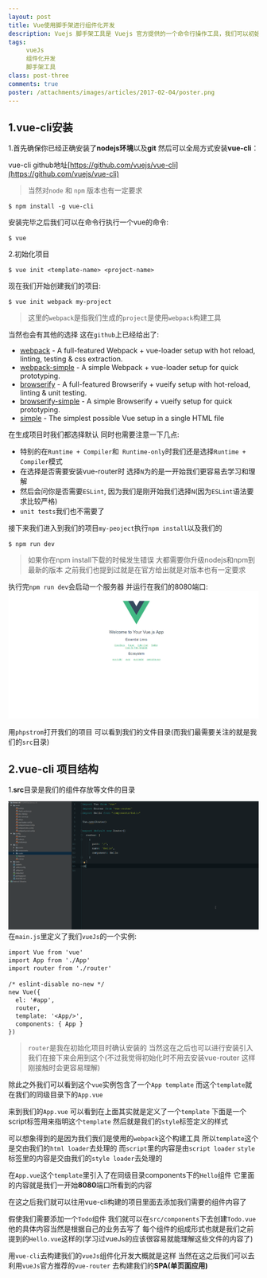 ```yaml
---
layout: post
title: Vue使用脚手架进行组件化开发
description: Vuejs 脚手架工具是 Vuejs 官方提供的一个命令行操作工具，我们可以初始化一个 Vuejs 项目来进行组件化开发
tags:
     vueJs
     组件化开发
     脚手架工具
class: post-three
comments: true
poster: /attachments/images/articles/2017-02-04/poster.png
---
```


## 1.vue-cli安装
1.首先确保你已经正确安装了**nodejs环境**以及**git** 然后可以全局方式安装**vue-cli**：

vue-cli github地址[https://github.com/vuejs/vue-cli](https://github.com/vuejs/vue-cli)

> 当然对`node` 和 `npm` 版本也有一定要求

```
$ npm install -g vue-cli
```

安装完毕之后我们可以在命令行执行一个vue的命令:
 ```
$ vue
```
2.初始化项目
```
$ vue init <template-name> <project-name>
```
现在我们开始创建我们的项目:
```
$ vue init webpack my-project
```

> 这里的`webpack`是指我们生成的`project`是使用`webpack`构建工具

当然也会有其他的选择 这在`github`上已经给出了:

- [webpack](https://github.com/vuejs-templates/webpack) - A full-featured Webpack + vue-loader setup with hot reload, linting, testing & css extraction.
- [webpack-simple](https://github.com/vuejs-templates/webpack-simple) - A simple Webpack + vue-loader setup for quick prototyping.
- [browserify](https://github.com/vuejs-templates/browserify) - A full-featured Browserify + vueify setup with hot-reload, linting & unit testing.
- [browserify-simple](https://github.com/vuejs-templates/browserify-simple) - A simple Browserify + vueify setup for quick prototyping.
- [simple](https://github.com/vuejs-templates/simple) - The simplest possible Vue setup in a single HTML file

在生成项目时我们都选择默认 同时也需要注意一下几点:

- 特别的在`Runtime + Compiler`和` Runtime-only`时我们还是选择`Runtime + Compiler`模式
- 在选择是否需要安装vue-router时 选择`N`为的是一开始我们更容易去学习和理解
- 然后会问你是否需要`ESLint`, 因为我们是刚开始我们选择`N`(因为`ESLint`语法要求比较严格)
- `unit tests`我们也不需要了

接下来我们进入到我们的项目`my-peoject`执行`npm install`以及我们的
```
$ npm run dev
```

> 如果你在npm install下载的时候发生错误 大都需要你升级nodejs和npm到最新的版本 之前我们也提到过就是在官方给出就是对版本也有一定要求

执行完`npm run dev`会启动一个服务器 并运行在我们的8080端口:
![one](/attachments/images/articles/2017-02-04/one.png)

用`phpstrom`打开我们的项目 可以看到我们的文件目录(而我们最需要关注的就是我们的`src`目录)

## 2.vue-cli 项目结构
1.**src**目录是我们的组件存放等文件的目录

![two](/attachments/images/articles/2017-02-04/two.png)
在`main.js`里定义了我们`vueJs`的一个实例:
```php?start_inline=1
import Vue from 'vue'
import App from './App'
import router from './router'

/* eslint-disable no-new */
new Vue({
  el: '#app',
  router,
  template: '<App/>',
  components: { App }
})
```

> `router`是我在初始化项目时确认安装的 当然这在之后也可以进行安装引入 我们在接下来会用到这个(不过我觉得初始化时不用去安装vue-router 这样刚接触时会更容易理解)

除此之外我们可以看到这个`vue`实例包含了一个`App template` 而这个`template`就在我们的同级目录下的`App.vue`

来到我们的`App.vue` 可以看到在上面其实就是定义了一个`template` 下面是一个script标签用来指明这个`template`
然后就是我们的`style`标签定义的样式

可以想象得到的是因为我们我们是使用的`webpack`这个构建工具 所以`template`这个是交由我们的`html loader`去处理的
而`script`里的内容是由`script loader`  `style`标签里的内容是交由我们的`style loader`去处理的

在`App.vue`这个`template`里引入了在同级目录components下的`Hello`组件 它里面的内容就是我们一开始**8080**端口所看到的内容

在这之后我们就可以往用vue-cli构建的项目里面去添加我们需要的组件内容了

假使我们需要添加一个`Todo`组件
我们就可以在`src/components`下去创建`Todo.vue`
他的具体内容当然是根据自己的业务去写了 每个组件的组成形式也就是我们之前提到的`Hello.vue`这样的(学习过vueJs的应该很容易就能理解这些文件的内容了)

用`vue-cli`去构建我们的`vueJs`组件化开发大概就是这样 当然在这之后我们可以去利用`vueJs`官方推荐的`vue-router`
去构建我们的**SPA(单页面应用)**


